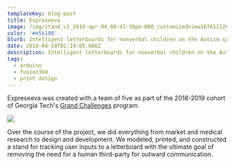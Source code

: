 ```yaml
---
templateKey: blog-post
title: Expreseeva
image: /img/stand_v1_2019-apr-04_08-41-58pm-000_customizedview16761212674.jpg
color: '#e5b108'
blurb: Intelligent letterboards for nonverbal children on the Autism spectrum
date: 2019-04-28T01:19:05.886Z
description: Intelligent letterboards for nonverbal children on the Autism spectrum.
tags:
  - arduino
  - fusion360
  - print design
---
```

Expreseeva was created with a team of five as part of the 2018-2019 cohort of Georgia Tech's [Grand Challenges](http://grandchallenges.gatech.edu/) program.

![](/img/screen-shot-2019-08-04-at-6.24.13-pm.jpg)

Over the course of the project, we did everything from market and medical research to design and development. We modeled, printed, and constructed a stand for tracking user inputs to a letterboard with the ultimate goal of removing the need for a human third-party for outward communication.
